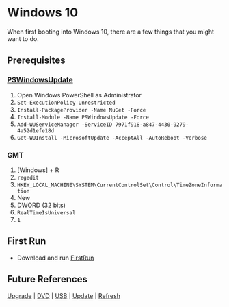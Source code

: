 # Windows 10
When first booting into Windows 10, there are a few things that you might want to do.

## Prerequisites

### [PSWindowsUpdate](https://www.powershellgallery.com/packages/PSWindowsUpdate/)
1. Open Windows PowerShell as Administrator
2. `Set-ExecutionPolicy Unrestricted`
3. `Install-PackageProvider -Name NuGet -Force`
4. `Install-Module -Name PSWindowsUpdate -Force`
5. `Add-WUServiceManager -ServiceID 7971f918-a847-4430-9279-4a52d1efe18d`
6. `Get-WUInstall -MicrosoftUpdate -AcceptAll -AutoReboot -Verbose`

### GMT
1. [Windows] + R
2. `regedit`
3. `HKEY_LOCAL_MACHINE\SYSTEM\CurrentControlSet\Control\TimeZoneInformation`
4. New
5. DWORD (32 bits)
6. `RealTimeIsUniversal`
7. `1`

## First Run
* Download and run [FirstRun](https://raw.githubusercontent.com/NatoBoram/FirstRun/master/Windows%2010/FirstRun.bat)

## Future References

[Upgrade](https://github.com/NatoBoram/FirstRun/blob/master/Windows%2010/HowTo/Upgrade/ReadMe.md) | [DVD](https://github.com/NatoBoram/FirstRun/blob/master/Windows%2010/HowTo/DVD/ReadMe.md) | [USB](https://github.com/NatoBoram/FirstRun/blob/master/Windows%2010/HowTo/USB/ReadMe.md) | [Update](https://github.com/NatoBoram/FirstRun/blob/master/Windows%2010/HowTo/Update/ReadMe.md) | [Refresh](https://github.com/NatoBoram/FirstRun/blob/master/Windows%2010/HowTo/Refresh/ReadMe.md)
